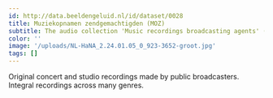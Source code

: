 ```yaml
---
id: http://data.beeldengeluid.nl/id/dataset/0028
title: Muziekopnamen zendgemachtigden (MOZ)
subtitle: The audio collection 'Music recordings broadcasting agents' (MOZ) with original concert and studio recordings, whether broadcasted or not. The collection consists of raw material.
color: ''
image: '/uploads/NL-HaNA_2.24.01.05_0_923-3652-groot.jpg'
tags: []
---
```


Original concert and studio recordings made by public broadcasters. Integral recordings across many genres.
